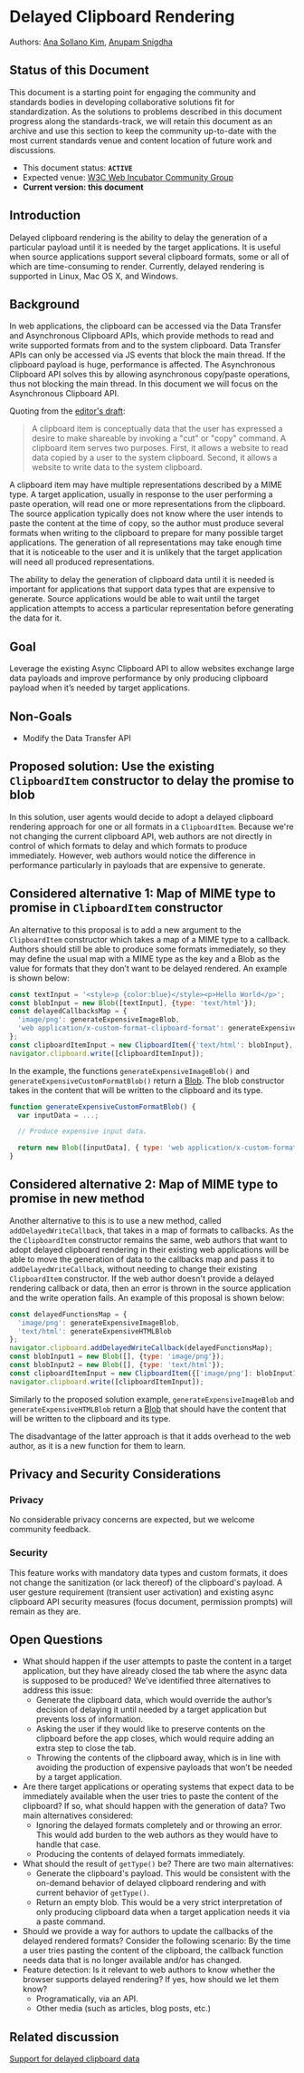 
# Delayed Clipboard Rendering

Authors: [Ana Sollano Kim](https://github.com/anaskim), [Anupam Snigdha](https://github.com/snianu)

## Status of this Document
This document is a starting point for engaging the community and standards bodies in developing collaborative solutions fit for standardization. As the solutions to problems described in this document progress along the standards-track, we will retain this document as an archive and use this section to keep the community up-to-date with the most current standards venue and content location of future work and discussions.
* This document status: **`ACTIVE`**
* Expected venue: [W3C Web Incubator Community Group](https://wicg.io/)
* **Current version: this document**

## Introduction

Delayed clipboard rendering is the ability to delay the generation of a particular payload until it is needed by the target applications. It is useful when source applications support several clipboard formats, some or all of which are time-consuming to render. Currently, delayed rendering is supported in Linux, Mac OS X, and Windows.

## Background

In web applications, the clipboard can be accessed via the Data Transfer and Asynchronous Clipboard APIs, which provide methods to read and write supported formats from and to the system clipboard. Data Transfer APIs can only be accessed via JS events that block the main thread. If the clipboard payload is huge, performance is affected. The Asynchronous Clipboard API solves this by allowing asynchronous copy/paste operations, thus not blocking the main thread. In this document we will focus on the Asynchronous Clipboard API.

Quoting from the [editor's draft](https://w3c.github.io/clipboard-apis/#clipboard-item-interface):
> A clipboard item is conceptually data that the user has expressed a desire to make shareable by invoking a "cut" or "copy" command. A clipboard item serves two purposes. First, it allows a website to read data copied by a user to the system clipboard. Second, it allows a website to write data to the system clipboard.

A clipboard item may have multiple representations described by a MIME type. A target application, usually in response to the user performing a paste operation, will read one or more representations from the clipboard. The source application typically does not know where the user intends to paste the content at the time of copy, so the author must produce several formats when writing to the clipboard to prepare for many possible target applications. The generation of all representations may take enough time that it is noticeable to the user and it is unlikely that the target application will need all produced representations.

The ability to delay the generation of clipboard data until it is needed is important for applications that support data types that are expensive to generate. Source applications would be able to wait until the target application attempts to access a particular representation before generating the data for it.

## Goal

Leverage the existing Async Clipboard API to allow websites exchange large data payloads and improve performance by only producing clipboard payload when it’s needed by target applications.

## Non-Goals

* Modify the Data Transfer API

## Proposed solution: Use the existing `ClipboardItem` constructor to delay the promise to blob

In this solution, user agents would decide to adopt a delayed clipboard rendering approach for one or all formats in a `ClipboardItem`. Because we're not changing the current clipboard API, web authors are not directly in control of which formats to delay and which formats to produce immediately. However, web authors would notice the difference in performance particularly in payloads that are expensive to generate.

## Considered alternative 1: Map of MIME type to promise in `ClipboardItem` constructor

An alternative to this proposal is to add a new argument to the `ClipboardItem` constructor which takes a map of a MIME type to a callback. Authors should still be able to produce some formats immediately, so they may define the usual map with a MIME type as the key and a Blob as the value for formats that they don’t want to be delayed rendered. An example is shown below:

```js
const textInput = '<style>p {color:blue}</style><p>Hello World</p>';
const blobInput = new Blob([textInput], {type: 'text/html'});
const delayedCallbacksMap = {
  'image/png': generateExpensiveImageBlob,
  'web application/x-custom-format-clipboard-format': generateExpensiveCustomFormatBlob
};
const clipboardItemInput = new ClipboardItem({'text/html': blobInput}, delayedCallbacksMap);
navigator.clipboard.write([clipboardItemInput]);
```

In the example, the functions `generateExpensiveImageBlob()` and `generateExpensiveCustomFormatBlob()` return a [Blob](https://w3c.github.io/FileAPI/#blob-section). The blob constructor takes in the content that will be written to the clipboard and its type.

```js
function generateExpensiveCustomFormatBlob() {
  var inputData = ...;

  // Produce expensive input data.

  return new Blob([inputData], { type: 'web application/x-custom-format'});
}
```

## Considered alternative 2: Map of MIME type to promise in new method

Another alternative to this is to use a new method, called `addDelayedWriteCallback`, that takes in a map of formats to callbacks. As the the `ClipboardItem` constructor remains the same, web authors that want to adopt delayed clipboard rendering in their existing web applications will be able to move the generation of data to the callbacks map and pass it to `addDelayedWriteCallback`, without needing to change their existing `ClipboardItem` constructor. If the web author doesn't provide a delayed rendering callback or data, then an error is thrown in the source application and the write operation fails. An example of this proposal is shown below:

```js
const delayedFunctionsMap = {
  'image/png': generateExpensiveImageBlob,
  'text/html': generateExpensiveHTMLBlob
};
navigator.clipboard.addDelayedWriteCallback(delayedFunctionsMap);
const blobInput1 = new Blob([], {type: 'image/png'});
const blobInput2 = new Blob([], {type: 'text/html'});
const clipboardItemInput = new ClipboardItem({['image/png']: blobInput1, ['text/html']: blobInput2,});
navigator.clipboard.write([clipboardItemInput]);
```

Similarly to the proposed solution example, `generateExpensiveImageBlob` and `generateExpensiveHTMLBlob` return a [Blob](https://w3c.github.io/FileAPI/#blob-section) that should have the content that will be written to the clipboard and its type.

The disadvantage of the latter approach is that it adds overhead to the web author, as it is a new function for them to learn.

## Privacy and Security Considerations

### Privacy

No considerable privacy concerns are expected, but we welcome community feedback.

### Security

This feature works with mandatory data types and custom formats, it does not change the sanitization (or lack thereof) of the clipboard's payload. A user gesture requirement (transient user activation) and existing async clipboard API security measures (focus document, permission prompts) will remain as they are.

## Open Questions

* What should happen if the user attempts to paste the content in a target application, but they have already closed the tab where the async data is supposed to be produced? We’ve identified three alternatives to address this issue:
  * Generate the clipboard data, which would override the author’s decision of delaying it until needed by a target application but prevents loss of information.
  * Asking the user if they would like to preserve contents on the clipboard before the app closes, which would require adding an extra step to close the tab.
  *  Throwing the contents of the clipboard away, which is in line with avoiding the production of expensive payloads that won’t be needed by a target application.
* Are there target applications or operating systems that expect data to be immediately available when the user tries to paste the content of the clipboard? If so, what should happen with the generation of data? Two main alternatives considered:
  * Ignoring the delayed formats completely and or throwing an error. This would add burden to the web authors as they would have to handle that case.
  * Producing the contents of delayed formats immediately.
* What should the result of `getType()` be? There are two main alternatives:
  * Generate the clipboard's payload. This would be consistent with the on-demand behavior of delayed clipboard rendering and with current behavior of `getType()`.
  * Return an empty blob. This would be a very strict interpretation of only producing clipboard data when a target application needs it via a paste command.
* Should we provide a way for authors to update the callbacks of the delayed rendered formats? Consider the following scenario: By the time a user tries pasting the content of the clipboard, the callback function needs data that is no longer available and/or has changed.
* Feature detection: Is it relevant to web authors to know whether the browser supports delayed rendering? If yes, how should we let them know?
  * Programatically, via an API.
  * Other media (such as articles, blog posts, etc.)

## Related discussion

[Support for delayed clipboard data](https://github.com/w3c/clipboard-apis/issues/41)
